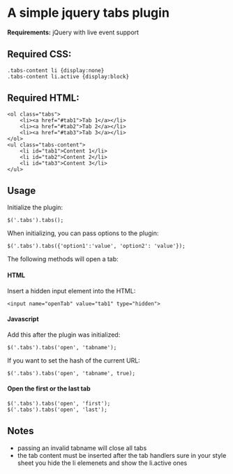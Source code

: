 # A simple jquery tabs plugin 


**Requirements:** jQuery with live event support

## Required CSS:

	.tabs-content li {display:none}
 	.tabs-content li.active {display:block}
 	
 ## Required HTML:
 
	<ol class="tabs">
		<li><a href="#tab1">Tab 1</a></li>
		<li><a href="#tab2">Tab 2</a></li>
		<li><a href="#tab3">Tab 3</a></li>
	</ol>
	<ul class="tabs-content">
 		<li id="tab1">Content 1</li>
 		<li id="tab2">Content 2</li>
 		<li id="tab3">Content 3</li>
	</ul>
	
## Usage

Initialize the plugin:

	$('.tabs').tabs();

When initializing, you can pass options to the plugin:

	$('.tabs').tabs({'option1':'value', 'option2': 'value'});

The following methods will open a tab:

#### HTML

Insert a hidden input element into the HTML:

	<input name="openTab" value="tab1" type="hidden">
	
#### Javascript

Add this after the plugin was initialized:

	$('.tabs').tabs('open', 'tabname');
		
If you want to set the hash of the current URL:

	$('.tabs').tabs('open', 'tabname', true);
	
#### Open the first or the last tab

	$('.tabs').tabs('open', 'first');
	$('.tabs').tabs('open', 'last');

## Notes

* passing an invalid tabname will close all tabs
* the tab content must be inserted after the tab handlers sure in your style sheet you hide the li elemenets and show the li.active ones